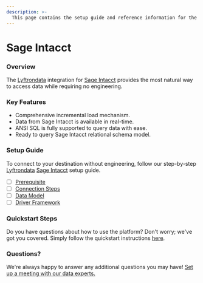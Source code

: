 ```yaml
---
description: >-
  This page contains the setup guide and reference information for the Sage Intacct source connector.
---
```


# Sage Intacct

### Overview

The [Lyftrondata](https://www.lyftrondata.com/) integration for [Sage Intacct](None) provides the most natural way to access data while requiring no engineering.

### Key Features

* Comprehensive incremental load mechanism.
* Data from Sage Intacct is available in real-time.&#x20;
* ANSI SQL is fully supported to query data with ease.
* Ready to query Sage Intacct relational schema model.

### Setup Guide

To connect to your destination without engineering, follow our step-by-step [Lyftrondata](https://www.lyftrondata.com/)  [Sage Intacct](None) setup guide.

* [ ] [Prerequisite](prerequisite.md)
* [ ] [Connection Steps](connection-steps.md)
* [ ] [Data Model](data-model/erd.md)
* [ ] [Driver Framework](driver-framework/)

### Quickstart Steps

Do you have questions about how to use the platform? Don't worry; we've got you covered. Simply follow the quickstart instructions [here](../README.md).

### Questions? <a href="#questions" id="questions"></a>

We're always happy to answer any additional questions you may have! [Set up a meeting with our data experts.](https://www.lyftrondata.com/book-a-meeting/)

